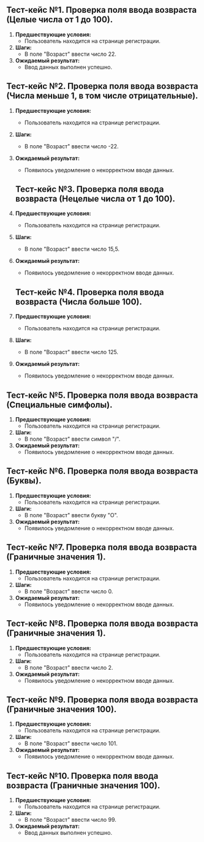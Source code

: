 ## Тест-кейс №1. Проверка поля ввода возвраста (Целые числа от 1 до 100).
1. **Предшествующие условия:**
     - Пользователь находится на странице регистрации.  
2. **Шаги:** 
     - В поле "Возраст" ввести число 22.  
3. **Ожидаемый результат:** 
     - Ввод данных выполнен успешно.

## Тест-кейс №2. Проверка поля ввода возвраста (Числа меньше 1, в том числе отрицательные).
1. **Предшествующие условия:**
     - Пользователь находится на странице регистрации.  
2. **Шаги:** 
     - В поле "Возраст" ввести число -22.   
3. **Ожидаемый результат:** 
     - Появилось уведомление о некорректном вводе данных.

   ## Тест-кейс №3. Проверка поля ввода возвраста (Нецелые числа от 1 до 100).
1. **Предшествующие условия:**
     - Пользователь находится на странице регистрации.  
2. **Шаги:** 
     - В поле "Возраст" ввести число 15,5.   
3. **Ожидаемый результат:** 
     - Появилось уведомление о некорректном вводе данных.  

   ## Тест-кейс №4. Проверка поля ввода возвраста (Числа больше 100).
1. **Предшествующие условия:**
     - Пользователь находится на странице регистрации.  
2. **Шаги:** 
     - В поле "Возраст" ввести число 125.   
3. **Ожидаемый результат:** 
     - Появилось уведомление о некорректном вводе данных.  

## Тест-кейс №5. Проверка поля ввода возвраста (Специальные симфолы).
1. **Предшествующие условия:**
     - Пользователь находится на странице регистрации.  
2. **Шаги:** 
     - В поле "Возраст" ввести символ "/".
3. **Ожидаемый результат:** 
     - Появилось уведомление о некорректном вводе данных.    

## Тест-кейс №6. Проверка поля ввода возвраста (Буквы).
1. **Предшествующие условия:**
     - Пользователь находится на странице регистрации.  
2. **Шаги:** 
     - В поле "Возраст" ввести букву "О".
3. **Ожидаемый результат:** 
     - Появилось уведомление о некорректном вводе данных.  

## Тест-кейс №7. Проверка поля ввода возвраста (Граничные значения 1).
1. **Предшествующие условия:**
     - Пользователь находится на странице регистрации.  
2. **Шаги:** 
     - В поле "Возраст" ввести число 0.
3. **Ожидаемый результат:** 
     - Появилось уведомление о некорректном вводе данных. 

## Тест-кейс №8. Проверка поля ввода возвраста (Граничные значения 1).
1. **Предшествующие условия:**
     - Пользователь находится на странице регистрации.  
2. **Шаги:** 
     - В поле "Возраст" ввести число 2.
3. **Ожидаемый результат:** 
     - Появилось уведомление о некорректном вводе данных. 

## Тест-кейс №9. Проверка поля ввода возвраста (Граничные значения 100).
1. **Предшествующие условия:**
     - Пользователь находится на странице регистрации.  
2. **Шаги:** 
     - В поле "Возраст" ввести число 101.
3. **Ожидаемый результат:** 
     - Появилось уведомление о некорректном вводе данных. 

## Тест-кейс №10. Проверка поля ввода возвраста (Граничные значения 100).
1. **Предшествующие условия:**
     - Пользователь находится на странице регистрации.  
2. **Шаги:** 
     - В поле "Возраст" ввести число 99.
3. **Ожидаемый результат:** 
     - Ввод данных выполнен успешно.
